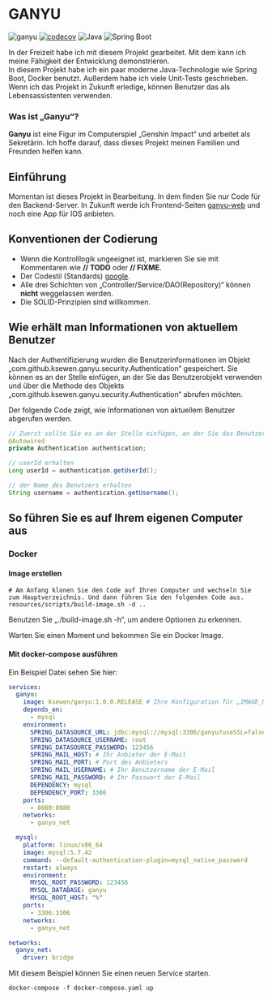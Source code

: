# GANYU

![ganyu](https://github.com/ksewen/ganyu/actions/workflows/ci.yml/badge.svg)
[![codecov](https://codecov.io/gh/ksewen/ganyu/branch/release/graph/badge.svg?token=GGQISY2M7R)](https://codecov.io/gh/ksewen/ganyu)
![Java](https://img.shields.io/badge/Java-17-blue.svg)
![Spring Boot](https://img.shields.io/badge/Spring%20Boot-3.0.6-blue.svg)

In der Freizeit habe ich mit diesem Projekt gearbeitet. Mit dem kann ich meine Fähigkeit der Entwicklung
demonstrieren.  
In diesem Projekt habe ich ein paar moderne Java-Technologie wie Spring Boot, Docker benutzt. Außerdem habe ich viele
Unit-Tests geschrieben.  
Wenn ich das Projekt in Zukunft erledige, können Benutzer das als Lebensassistenten verwenden.

### Was ist „Ganyu“?

**Ganyu** ist eine Figur im Computerspiel „Genshin Impact“ und arbeitet als Sekretärin. Ich hoffe darauf, dass dieses
Projekt meinen Familien und Freunden helfen kann.

## Einführung

Momentan ist dieses Projekt in Bearbeitung. In dem finden Sie nur 
Code für den Backend-Server. In Zukunft werde ich Frontend-Seiten [ganyu-web](https://github.com/ksewen/ganyu-web) und
noch eine App für IOS anbieten.

## Konventionen der Codierung

- Wenn die Kontrolllogik ungeeignet ist, markieren Sie sie mit Kommentaren wie **// TODO** oder **// FIXME**.
- Der Codestil (Standards) [google](https://google.github.io/styleguide/javaguide.html).
- Alle drei Schichten von „Controller/Service/DAO(Repository)“ können **nicht** weggelassen werden.
- Die SOLID-Prinzipien sind willkommen.

## Wie erhält man Informationen von aktuellem Benutzer

Nach der Authentifizierung wurden die Benutzerinformationen im Objekt „com.github.ksewen.ganyu.security.Authentication“ gespeichert. Sie können es an der Stelle einfügen, an der Sie das Benutzerobjekt verwenden und über die Methode des Objekts „com.github.ksewen.ganyu.security.Authentication“ abrufen möchten.  

Der folgende Code zeigt, wie Informationen von aktuellem Benutzer abgerufen werden.

```java 
// Zuerst sollte Sie es an der Stelle einfügen, an der Sie das Benutzerobjekt verwenden möchten.
@Autowired
private Authentication authentication;

// userId erhalten
Long userId = authentication.getUserId();

// der Name des Benutzers erhalten
String username = authentication.getUsername();
```

## So führen Sie es auf Ihrem eigenen Computer aus
### Docker
#### Image erstellen
```shell
# Am Anfang klonen Sie den Code auf Ihren Computer und wechseln Sie zum Hauptverzeichnis. Und dann führen Sie den folgenden Code aus.
resources/scripts/build-image.sh -d ..
```
Benutzen Sie „./build-image.sh -h“, um andere Optionen zu erkennen. 

Warten Sie einen Moment und bekommen Sie ein Docker Image.  

#### Mit docker-compose ausführen
Ein Beispiel Datei sehen Sie hier:  
```yaml
services:
  ganyu:
    image: ksewen/ganyu:1.0.0.RELEASE # Ihre Konfiguration für „IMAGE_NAME“
    depends_on:
      - mysql
    environment:
      SPRING_DATASOURCE_URL: jdbc:mysql://mysql:3306/ganyu?useSSL=false&serverTimezone=UTC&useUnicode=true&characterEncoding=utf8&nullCatalogMeansCurrent=true
      SPRING_DATASOURCE_USERNAME: root
      SPRING_DATASOURCE_PASSWORD: 123456
      SPRING_MAIL_HOST: # Ihr Anbieter der E-Mail 
      SPRING_MAIL_PORT: # Port des Anbieters
      SPRING_MAIL_USERNAME: # Ihr Benutzername der E-Mail
      SPRING_MAIL_PASSWORD: # Ihr Passwort der E-Mail
      DEPENDENCY: mysql
      DEPENDENCY_PORT: 3306
    ports:
      - 8080:8080
    networks:
      - ganyu_net

  mysql:
    platform: linux/x86_64
    image: mysql:5.7.42
    command: --default-authentication-plugin=mysql_native_password
    restart: always
    environment:
      MYSQL_ROOT_PASSWORD: 123456
      MYSQL_DATABASE: ganyu
      MYSQL_ROOT_HOST: "%"
    ports:
      - 3306:3306
    networks:
      - ganyu_net

networks:
  ganyu_net:
    driver: bridge
```
Mit diesem Beispiel können Sie einen neuen Service starten.
```shell
docker-compose -f docker-compose.yaml up
```